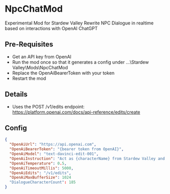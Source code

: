 ﻿# NpcChatMod

Experimental Mod for Stardew Valley
Rewrite NPC Dialogue in realtime based on interactions with OpenAI ChatGPT

## Pre-Requisites

* Get an API key from OpenAI
* Run the mod once so that it generates a config under ...\Stardew Valley\Mods\NpcChatMod
* Replace the OpenAiBearerToken with your token
* Restart the mod

## Details

* Uses the POST /v1/edits endpoint: 
https://platform.openai.com/docs/api-reference/edits/create

## Config
```json
{
  "OpenAiUrl": "https://api.openai.com",
  "OpenAiBearerToken": "{bearer token from OpenAI}",
  "OpenAiModel": "text-davinci-edit-001",
  "OpenAiInstruction": "Act as {characterName} from Stardew Valley and embellish the dialog with details. Limit the size of the response to a few sentences.",
  "OpenAiTemperature": 0.5,
  "OpenAiTimeoutMillis": 5000,
  "OpenAiEdits": "/v1/edits",
  "OpenAiMaxBufferSize": 1024
  "DialogueCharacterCount": 185
}
```
